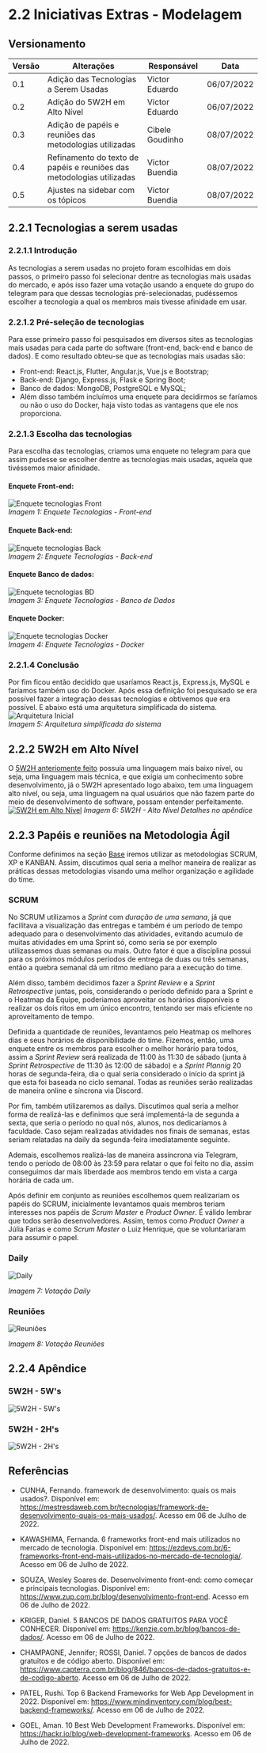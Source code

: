 # 2.2 Iniciativas Extras - Modelagem
## Versionamento

| Versão | Alterações                                                            | Responsável     | Data       |
| ------ | --------------------------------------------------------------------- | --------------- | ---------- |
| 0.1    | Adição das Tecnologias a Serem Usadas                                 | Victor Eduardo  | 06/07/2022 |
| 0.2    | Adição do 5W2H em Alto Nível                                          | Victor Eduardo  | 06/07/2022 |
| 0.3    | Adição de papéis e reuniões das metodologias utilizadas               | Cibele Goudinho | 08/07/2022 |
| 0.4    | Refinamento do texto de papéis e reuniões das metodologias utilizadas | Victor Buendia  | 08/07/2022 |
| 0.5    | Ajustes na sidebar com os tópicos                                     | Victor Buendia  | 08/07/2022 |

## 2.2.1 Tecnologias a serem usadas
### 2.2.1.1 Introdução

As tecnologias a serem usadas no projeto foram escolhidas em dois passos, o primeiro passo foi selecionar dentre as tecnologias mais usadas do mercado, e após isso fazer uma votação usando a enquete do grupo do telegram para que dessas tecnologias pré-selecionadas, pudéssemos escolher a tecnologia a qual os membros mais tivesse afinidade em usar.

### 2.2.1.2 Pré-seleção de tecnologias
Para esse primeiro passo foi pesquisados em diversos sites as tecnologias mais usadas para cada parte do software (front-end, back-end e banco de dados). E como resultado obteu-se que as tecnologias mais usadas são:
- Front-end: React.js, Flutter, Angular.js, Vue.js e Bootstrap;
- Back-end: Django, Express.js, Flask e Spring Boot;
- Banco de dados: MongoDB, PostgreSQL e MySQL;  
- Além disso também incluímos uma enquete para decidirmos se faríamos ou não o uso do Docker, haja visto todas as vantagens que ele nos proporciona.

### 2.2.1.3 Escolha das tecnologias
Para escolha das tecnologias, criamos uma enquete no telegram para que assim pudesse se escolher dentre as tecnologias mais usadas, aquela que tivéssemos maior afinidade.
#### Enquete Front-end:
![Enquete tecnologias Front](../imgs/Enquete-tecnologias-front.png)  
_Imagem 1: Enquete Tecnologias - Front-end_
#### Enquete Back-end:
![Enquete tecnologias Back](../imgs/Enquete-tecnologias-back.png)  
_Imagem 2: Enquete Tecnologias - Back-end_
#### Enquete Banco de dados:
![Enquete tecnologias BD](../imgs/Enquete-tecnologias-BD.png)  
_Imagem 3: Enquete Tecnologias - Banco de Dados_
#### Enquete Docker:
![Enquete tecnologias Docker](../imgs/Enquete-tecnologias-Docker.png)  
_Imagem 4: Enquete Tecnologias - Docker_

### 2.2.1.4 Conclusão
Por fim ficou então decidido que usaríamos React.js, Express.js, MySQL e faríamos também uso do Docker. Após essa definição foi pesquisado se era possível fazer a integração dessas tecnologias e obtivemos que era possível. E abaixo está uma arquitetura simplificada do sistema.
![Arquitetura Inicial](../imgs/Arquitetura-inicial.png)  
_Imagem 5: Arquitetura simplificada do sistema_

## 2.2.2 5W2H em Alto Nível
O [5W2H anteriomente feito](https://unbarqdsw2022-1.github.io/2022.1_G2_DonAct/#/Base/1.1.AbordagemNaoEspecifica?id=_5w2h-vis%c3%a3o-geral) possuía uma linguagem mais baixo nível, ou seja, uma linguagem mais técnica, e que exigia um conhecimento sobre desenvolvimento, já o 5W2H apresentado logo abaixo, tem uma linguagem alto nível, ou seja, uma linguagem na qual usuários que não fazem parte do meio de desenvolvimento de software, possam entender perfeitamente.
[![5W2H em Alto Nível](../imgs/5H2W_Alto_Nivel.png)](/Modelagem/2.2.IniciativasExtras?id=_5w2h-5w39s)
_Imagem 6: 5W2H - Alto Nível_
_Detalhes no apêndice_

## 2.2.3 Papéis e reuniões na Metodologia Ágil
Conforme definimos na seção [Base](/Base/1.2.ProcessosMetodologiasAbordagens?id=_122-metodologias-Ágeis) iremos utilizar as metodologias SCRUM, XP e KANBAN. Assim, discutimos qual seria a melhor maneira de realizar as práticas dessas metodologias visando uma melhor organização e agilidade do time. 

### SCRUM   
No SCRUM utilizamos a *Sprint* com *duração de uma semana*, já que facilitava a visualização das entregas e também é um período de tempo adequado para o desenvolvimento das atividades, evitando acumulo de muitas atividades em uma Sprint só, como seria se por exemplo utilizassemos duas semanas ou mais. Outro fator é que a disciplina possui para os próximos módulos períodos de entrega de duas ou três semanas, então a quebra semanal dá um ritmo mediano para a execução do time.

Além disso, também decidimos fazer a *Sprint Review* e a *Sprint Retrospective* juntas, pois, considerando o período definido para a Sprint e o Heatmap da Equipe, poderiamos aproveitar os horários disponíveis e realizar os dois ritos em um único encontro, tentando ser mais eficiente no aproveitamento de tempo.

Definida a quantidade de reuniões, levantamos pelo Heatmap os melhores dias e seus horários de disponibilidade do time. Fizemos, então, uma enquete entre os membros para escolher o melhor horário para todos, assim a *Sprint Review* será realizada de 11:00 às 11:30 de sábado (junta à *Sprint Retrospective* de 11:30 às 12:00 de sábado) e a *Sprint Plannig* 20 horas de segunda-feira, dia o qual seria considerado o início da sprint já que esta foi baseada no ciclo semanal. Todas as reuniões serão realizadas de maneira online e síncrona via Discord.

Por fim, também utilizaremos as dailys. Discutimos qual seria a melhor forma de realizá-las e definimos que será implementá-la de segunda a sexta, que seria o período no qual nós, alunos, nos dedicaríamos à faculdade. Caso sejam realizadas atividades nos finais de semanas, estas seriam relatadas na daily da segunda-feira imediatamente seguinte.

Ademais, escolhemos realizá-las de maneira assíncrona via Telegram, tendo o período de 08:00 às 23:59 para relatar o que foi feito no dia, assim conseguimos dar mais liberdade aos membros tendo em vista a carga horária de cada um.

Após definir em conjunto as reuniões escolhemos quem realizariam os papéis do SCRUM, inicialmente levantamos quais membros teriam interesses nos papéis de *Scrum Master* e *Product Owner*. É válido lembrar que todos serão desenvolvedores. Assim, temos como *Product Owner* a Júlia Farias e como *Scrum Master* o Luiz Henrique, que se voluntariaram para assumir o papel.

### Daily
![Daily](../imgs/daily.jpg)

*Imagem 7: Votação Daily*

### Reuniões
![Reuniões](../imgs/reunioes.jpg)

*Imagem 8: Votação Reuniões*

## 2.2.4 Apêndice
### 5W2H - 5W's
![5W2H - 5W's](../imgs/5H2W_Alto_Nivel%20-%20zoom1.png)
### 5W2H - 2H's
![5W2H - 2H's](../imgs/5H2W_Alto_Nivel%20-%20zoom2.png)

## Referências
- CUNHA, Fernando. framework de desenvolvimento: quais os mais usados?. Disponível em: <https://mestresdaweb.com.br/tecnologias/framework-de-desenvolvimento-quais-os-mais-usados/>. Acesso em 06 de Julho de 2022.

- KAWASHIMA, Fernanda. 6 frameworks front-end mais utilizados no mercado de tecnologia. Disponível em: <https://ezdevs.com.br/6-frameworks-front-end-mais-utilizados-no-mercado-de-tecnologia/>. Acesso em 06 de Julho de 2022.

- SOUZA, Wesley Soares de. Desenvolvimento front-end: como começar e principais tecnologias. Disponível em: <https://www.zup.com.br/blog/desenvolvimento-front-end>. Acesso em 06 de Julho de 2022.

- KRIGER, Daniel. 5 BANCOS DE DADOS GRATUITOS PARA VOCÊ CONHECER. Disponível em: <https://kenzie.com.br/blog/bancos-de-dados/>. Acesso em 06 de Julho de 2022.

- CHAMPAGNE, Jennifer; ROSSI, Daniel. 7 opções de bancos de dados gratuitos e de código aberto. Disponível em: <https://www.capterra.com.br/blog/846/bancos-de-dados-gratuitos-e-de-codigo-aberto>. Acesso em 06 de Julho de 2022.

- PATEL, Rushi. Top 6 Backend Frameworks for Web App Development in 2022. Disponível em: <https://www.mindinventory.com/blog/best-backend-frameworks/>. Acesso em 06 de Julho de 2022.

- GOEL, Aman. 10 Best Web Development Frameworks. Disponível em: <https://hackr.io/blog/web-development-frameworks>. Acesso em 06 de Julho de 2022.
